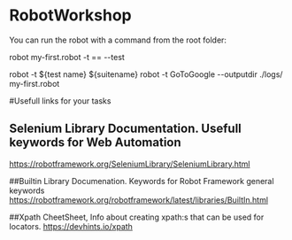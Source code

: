 # RobotWorkshop

You can run the robot with a command from the root folder: 

robot  my-first.robot
-t == --test


robot -t  ${test name} ${suitename}
robot -t GoToGoogle --outputdir ./logs/  my-first.robot


#Usefull links for your tasks

## Selenium Library Documentation. Usefull keywords for Web Automation
https://robotframework.org/SeleniumLibrary/SeleniumLibrary.html

##Builtin Library Documenation. Keywords for Robot Framework general keywords
https://robotframework.org/robotframework/latest/libraries/BuiltIn.html

##Xpath CheetSheet, Info about creating xpath:s that can be used for locators. 
https://devhints.io/xpath
